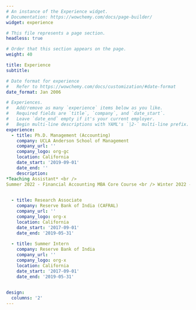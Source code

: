 ```yaml
---
# An instance of the Experience widget.
# Documentation: https://wowchemy.com/docs/page-builder/
widget: experience

# This file represents a page section.
headless: true

# Order that this section appears on the page.
weight: 40

title: Experience
subtitle:

# Date format for experience
#   Refer to https://wowchemy.com/docs/customization/#date-format
date_format: Jan 2006

# Experiences.
#   Add/remove as many `experience` items below as you like.
#   Required fields are `title`, `company`, and `date_start`.
#   Leave `date_end` empty if it's your current employer.
#   Begin multi-line descriptions with YAML's `|2-` multi-line prefix.
experience:
  - title: Ph.D. Management (Accounting)
    company: UCLA Anderson School of Management
    company_url: ''
    company_logo: org-gc
    location: California
    date_start: '2019-09-01'
    date_end: ''
    description: 
*Teaching Assistant* <br />
Summer 2022 - Financial Accounting MBA Core Course <br /> Winter 2022 - Financial Accounting MBA Core Course <br /> Winter 2022 - Financial Accounting MBA Core Course <br /> Summer 2020 - Financial Accounting MBA Core Course 
    

  - title: Research Associate
    company: Reserve Bank of India (CAFRAL)
    company_url: ''
    company_logo: org-x
    location: California
    date_start: '2017-09-01'
    date_end: '2019-05-31'
    
  - title: Summer Intern
    company: Reserve Bank of India 
    company_url: ''
    company_logo: org-x
    location: California
    date_start: '2017-09-01'
    date_end: '2019-05-31'
   

design:
  columns: '2'
---
```

